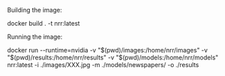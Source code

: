 Building the image:

docker build . -t nrr:latest

Running the image:

docker run --runtime=nvidia -v "$(pwd)/images:/home/nrr/images" -v "$(pwd)/results:/home/nrr/results" -v "$(pwd)/models:/home/nrr/models" nrr:latest -i ./images/XXX.jpg -m ./models/newspapers/ -o ./results
